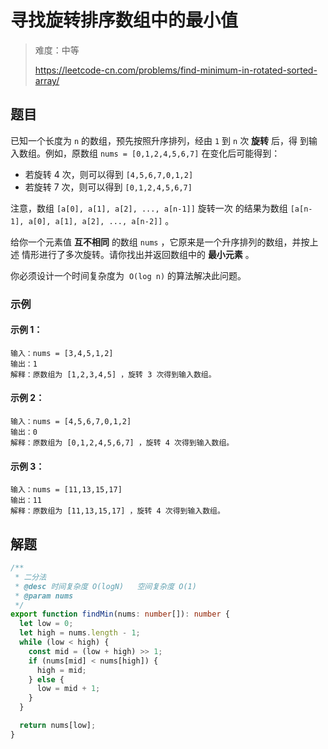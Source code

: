 # 寻找旋转排序数组中的最小值

> 难度：中等
>
> https://leetcode-cn.com/problems/find-minimum-in-rotated-sorted-array/

## 题目

已知一个长度为 `n` 的数组，预先按照升序排列，经由 `1` 到 `n` 次 **旋转** 后，得
到输入数组。例如，原数组 `nums = [0,1,2,4,5,6,7]` 在变化后可能得到：

- 若旋转 4 次，则可以得到 `[4,5,6,7,0,1,2]`
- 若旋转 7 次，则可以得到 `[0,1,2,4,5,6,7]`

注意，数组 `[a[0], a[1], a[2], ..., a[n-1]]` 旋转一次 的结果为数组
`[a[n-1], a[0], a[1], a[2], ..., a[n-2]]` 。

给你一个元素值 **互不相同** 的数组 `nums` ，它原来是一个升序排列的数组，并按上述
情形进行了多次旋转。请你找出并返回数组中的 **最小元素** 。

你必须设计一个时间复杂度为  `O(log n)` 的算法解决此问题。

### 示例

#### 示例 1：

```
输入：nums = [3,4,5,1,2]
输出：1
解释：原数组为 [1,2,3,4,5] ，旋转 3 次得到输入数组。
```

#### 示例 2：

```
输入：nums = [4,5,6,7,0,1,2]
输出：0
解释：原数组为 [0,1,2,4,5,6,7] ，旋转 4 次得到输入数组。
```

#### 示例 3：

```
输入：nums = [11,13,15,17]
输出：11
解释：原数组为 [11,13,15,17] ，旋转 4 次得到输入数组。
```

## 解题

```typescript
/**
 * 二分法
 * @desc 时间复杂度 O(logN)   空间复杂度 O(1)
 * @param nums
 */
export function findMin(nums: number[]): number {
  let low = 0;
  let high = nums.length - 1;
  while (low < high) {
    const mid = (low + high) >> 1;
    if (nums[mid] < nums[high]) {
      high = mid;
    } else {
      low = mid + 1;
    }
  }

  return nums[low];
}
```
